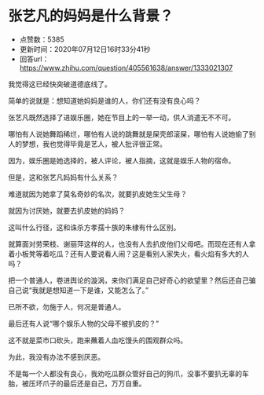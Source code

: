 # 张艺凡的妈妈是什么背景？
- 点赞数：5385
- 更新时间：2020年07月12日16时33分41秒
- 回答url：https://www.zhihu.com/question/405561638/answer/1333021307
<body>
 <p data-pid="aHYnJV5X">我觉得这已经快突破道德底线了。</p>
 <p data-pid="OKxmvof0">简单的说就是：想知道她妈妈是谁的人，你们还有没有良心吗？</p>
 <p data-pid="VTniETat">张艺凡既然选择了进娱乐圈，她在节目上的一举一动，供人消遣无不不可。</p>
 <p data-pid="_eSDhiSm">哪怕有人说她舞蹈稀烂，哪怕有人说的跳舞就是屎壳郎滚屎，哪怕有人说她偷了别人的梦想，我也觉得毕竟是艺人，被人批评很正常。</p>
 <p data-pid="c_U9tkVI">因为，娱乐圈是她选择的，被人评论，被人指摘，这就是娱乐人物的宿命。</p>
 <p data-pid="g_ixVEG1">但是，这和张艺凡妈妈有什么关系？</p>
 <p data-pid="jvME7CfX">难道就因为她拿了莫名奇妙的名次，就要扒皮她生父生母？</p>
 <p data-pid="a_cUvEKn">就因为讨厌她，就要去扒皮她的妈妈？</p>
 <p data-pid="DZ7VDT4E">这叫什么行径，这和诛杀方孝孺十族的朱棣有什么区别。</p>
 <p data-pid="yfvB4G6X">就算面对劳荣枝、谢丽萍这样的人，也没有人去扒皮他们父母吧。而现在还有人拿着小板凳等着吃瓜？还有人要说看人闹？这是看别人家失火，看火焰有多大的人吗？</p>
 <p data-pid="eYzGhEUY">把一个普通人，卷进舆论的漩涡，来你们满足自己好奇心的欲望里？然后还自己骗自己说“我就是想知道一下是谁，又能怎么了。”</p>
 <p data-pid="03PfSKx2">已所不欲，勿施于人，何况是普通人。</p>
 <p data-pid="bZewp8jl">最后还有人说“哪个娱乐人物的父母不被扒皮的？”</p>
 <p data-pid="GdV2g3Hh">这不就是菜市口砍头，跑来蘸着人血吃馒头的围观群众吗。</p>
 <p data-pid="OO-8oWFz">为此，我没有办法不感到厌恶。</p>
 <p data-pid="P-h2smOQ">不是每一个人都没有良心，我劝吃瓜群众管好自己的狗爪，没事不要扒无辜的车胎，被压坏爪子的最后还是自己，万万自重。</p>
 <p></p>
</body>